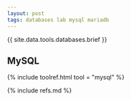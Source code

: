 ```yaml
---
layout: post
tags: databases lab mysql mariadb
---
```


{{ site.data.tools.databases.brief }}

## MySQL

{% include toolref.html tool = "mysql" %}

{% include refs.md %}
